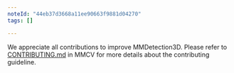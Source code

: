 ```yaml
---
noteId: "44eb37d3668a11ee90663f9881d04270"
tags: []

---
```


We appreciate all contributions to improve MMDetection3D. Please refer to [CONTRIBUTING.md](https://github.com/open-mmlab/mmcv/blob/master/CONTRIBUTING.md) in MMCV for more details about the contributing guideline.

